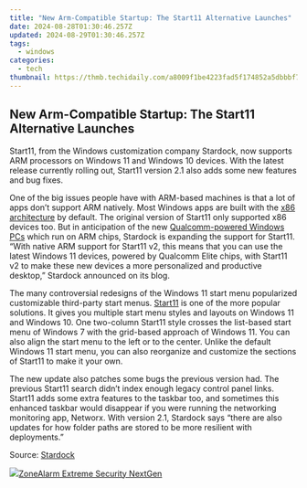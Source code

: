 ```yaml
---
title: "New Arm-Compatible Startup: The Start11 Alternative Launches"
date: 2024-08-28T01:30:46.257Z
updated: 2024-08-29T01:30:46.257Z
tags:
  - windows
categories:
  - tech
thumbnail: https://thmb.techidaily.com/a8009f1be4223fad5f174852a5dbbbf732624444e76009d5f2106549ef1886ec.jpg
---
```


## New Arm-Compatible Startup: The Start11 Alternative Launches

Start11, from the Windows customization company Stardock, now supports ARM processors on Windows 11 and Windows 10 devices. With the latest release currently rolling out, Start11 version 2.1 also adds some new features and bug fixes.

 One of the big issues people have with ARM-based machines is that a lot of apps don’t support ARM natively. Most Windows apps are built with the [x86 architecture](https://fox-that.techidaily.com/troubleshooting-what-to-try-when-iphone-events-are-nowhere-to-be-found/) by default. The original version of Start11 only supported x86 devices too. But in anticipation of the new [Qualcomm-powered Windows PCs](https://screen-video-capture.techidaily.com/updated-premier-manual-leveraging-mobizens-full-potential-for-mobile-capture-for-2024/) which run on ARM chips, Stardock is expanding the support for Start11\. “With native ARM support for Start11 v2, this means that you can use the latest Windows 11 devices, powered by Qualcomm Elite chips, with Start11 v2 to make these new devices a more personalized and productive desktop,” Stardock announced on its blog.

 The many controversial redesigns of the Windows 11 start menu popularized customizable third-party start menus. [Start11](https://instagram-clips.techidaily.com/new-2024-approved-insta-self-portraits-are-they-truly-accurate/) is one of the more popular solutions. It gives you multiple start menu styles and layouts on Windows 11 and Windows 10\. One two-column Start11 style crosses the list-based start menu of Windows 7 with the grid-based approach of Windows 11\. You can also align the start menu to the left or to the center. Unlike the default Windows 11 start menu, you can also reorganize and customize the sections of Start11 to make it your own.

 The new update also patches some bugs the previous version had. The previous Start11 search didn’t index enough legacy control panel links. Start11 adds some extra features to the taskbar too, and sometimes this enhanced taskbar would disappear if you were running the networking monitoring app, Networx. With version 2.1, Stardock says “there are also updates for how folder paths are stored to be more resilient with deployments.”

 Source: [Stardock](https://www.stardock.com/news/529963/start11-v2-21-arrives-with-arm-for-all)

<ins class="adsbygoogle"
     style="display:block"
     data-ad-format="autorelaxed"
     data-ad-client="ca-pub-7571918770474297"
     data-ad-slot="1223367746"></ins>



<ins class="adsbygoogle"
     style="display:block"
     data-ad-client="ca-pub-7571918770474297"
     data-ad-slot="8358498916"
     data-ad-format="auto"
     data-full-width-responsive="true"></ins>



<!-- affiliate ads begin -->
<a href="https://estore.zonealarm.com/order/checkout.php?PRODS=36245101&QTY=1&AFFILIATE=108875&CART=1"><img src="https://sc1.checkpoint.com/sc1/za/images/boxes/zang_box_trust.png" border="0">ZoneAlarm Extreme Security NextGen</a>
<!-- affiliate ads end -->
